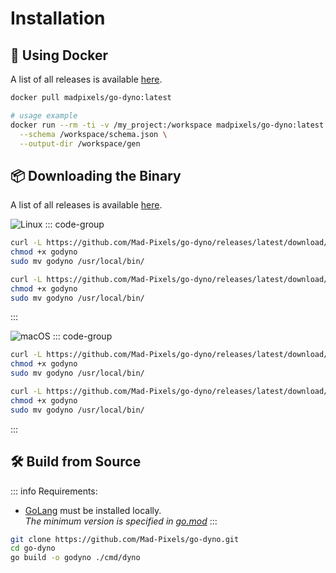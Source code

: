 # Installation

## 🐳 Using Docker
A list of all releases is available [here](https://hub.docker.com/r/madpixels/go-dyno/tags).

```bash
docker pull madpixels/go-dyno:latest

# usage example
docker run --rm -ti -v /my_project:/workspace madpixels/go-dyno:latest generate \
  --schema /workspace/schema.json \
  --output-dir /workspace/gen
```

## 📦 Downloading the Binary
A list of all releases is available [here](https://github.com/Mad-Pixels/go-dyno/releases).

![Linux](https://img.shields.io/badge/Linux-Amd64%20%7C%20Arm64-blue?logo=linux&logoColor=white)
::: code-group
```bash [Linux • amd64]
curl -L https://github.com/Mad-Pixels/go-dyno/releases/latest/download/godyno_linux_amd64 -o godyno
chmod +x godyno
sudo mv godyno /usr/local/bin/
```

```bash [Linux • arm64]
curl -L https://github.com/Mad-Pixels/go-dyno/releases/latest/download/godyno_linux_arm64 -o godyno
chmod +x godyno
sudo mv godyno /usr/local/bin/
```
:::

![macOS](https://img.shields.io/badge/macOS-Intel%20%7C%20Silicon-2496ED?logo=apple&logoColor=white)
::: code-group
```bash [Darwin • Intel]
curl -L https://github.com/Mad-Pixels/go-dyno/releases/latest/download/godyno_darwin_amd64 -o godyno
chmod +x godyno
sudo mv godyno /usr/local/bin/
```

```bash [Darwin • Silicon]
curl -L https://github.com/Mad-Pixels/go-dyno/releases/latest/download/godyno_darwin_arm64 -o godyno
chmod +x godyno
sudo mv godyno /usr/local/bin/
```
:::

## 🛠️ Build from Source
::: info Requirements:
 - [GoLang](https://go.dev) must be installed locally.  
   _The minimum version is specified in [go.mod](https://github.com/Mad-Pixels/go-dyno/blob/main/go.mod)_
:::

```bash
git clone https://github.com/Mad-Pixels/go-dyno.git
cd go-dyno
go build -o godyno ./cmd/dyno
```
